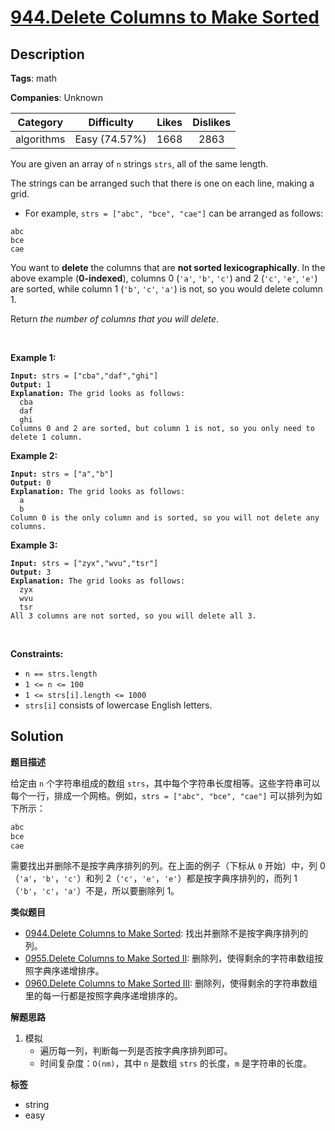 # [944.Delete Columns to Make Sorted](https://leetcode.com/problems/delete-columns-to-make-sorted/description/)

## Description

**Tags**: math

**Companies**: Unknown

|  Category  |  Difficulty   | Likes | Dislikes |
| :--------: | :-----------: | :---: | :------: |
| algorithms | Easy (74.57%) | 1668  |   2863   |

<p>You are given an array of <code>n</code> strings <code>strs</code>, all of the same length.</p>
<p>The strings can be arranged such that there is one on each line, making a grid.</p>
<ul>
  <li>For example, <code>strs = [&quot;abc&quot;, &quot;bce&quot;, &quot;cae&quot;]</code> can be arranged as follows:</li>
</ul>
<pre><code>abc
bce
cae</code></pre>
<p>You want to <strong>delete</strong> the columns that are <strong>not sorted lexicographically</strong>. In the above example (<strong>0-indexed</strong>), columns 0 (<code>&#39;a&#39;</code>, <code>&#39;b&#39;</code>, <code>&#39;c&#39;</code>) and 2 (<code>&#39;c&#39;</code>, <code>&#39;e&#39;</code>, <code>&#39;e&#39;</code>) are sorted, while column 1 (<code>&#39;b&#39;</code>, <code>&#39;c&#39;</code>, <code>&#39;a&#39;</code>) is not, so you would delete column 1.</p>
<p>Return <em>the number of columns that you will delete</em>.</p>
<p>&nbsp;</p>
<p><strong class="example">Example 1:</strong></p>
<pre><code><strong>Input:</strong> strs = [&quot;cba&quot;,&quot;daf&quot;,&quot;ghi&quot;]
<strong>Output:</strong> 1
<strong>Explanation:</strong> The grid looks as follows:
  cba
  daf
  ghi
Columns 0 and 2 are sorted, but column 1 is not, so you only need to delete 1 column.</code></pre>
<p><strong class="example">Example 2:</strong></p>
<pre><code><strong>Input:</strong> strs = [&quot;a&quot;,&quot;b&quot;]
<strong>Output:</strong> 0
<strong>Explanation:</strong> The grid looks as follows:
  a
  b
Column 0 is the only column and is sorted, so you will not delete any columns.</code></pre>
<p><strong class="example">Example 3:</strong></p>
<pre><code><strong>Input:</strong> strs = [&quot;zyx&quot;,&quot;wvu&quot;,&quot;tsr&quot;]
<strong>Output:</strong> 3
<strong>Explanation:</strong> The grid looks as follows:
  zyx
  wvu
  tsr
All 3 columns are not sorted, so you will delete all 3.</code></pre>
<p>&nbsp;</p>
<p><strong>Constraints:</strong></p>
<ul>
  <li><code>n == strs.length</code></li>
  <li><code>1 &lt;= n &lt;= 100</code></li>
  <li><code>1 &lt;= strs[i].length &lt;= 1000</code></li>
  <li><code>strs[i]</code> consists of lowercase English letters.</li>
</ul>

## Solution

**题目描述**

给定由 `n` 个字符串组成的数组 `strs`，其中每个字符串长度相等。这些字符串可以每个一行，排成一个网格。例如，`strs = ["abc", "bce", "cae"]` 可以排列为如下所示：

```txt
abc
bce
cae
```

需要找出并删除不是按字典序排列的列。在上面的例子（下标从 `0` 开始）中，列 0（`'a'`，`'b'`，`'c'`）和列 2（`'c'`，`'e'`，`'e'`）都是按字典序排列的，而列 1（`'b'`，`'c'`，`'a'`）不是，所以要删除列 1。

**类似题目**

- [0944.Delete Columns to Make Sorted](0944.delete-columns-to-make-sorted.md): 找出并删除不是按字典序排列的列。
- [0955.Delete Columns to Make Sorted II](0955.delete-columns-to-make-sorted-ii.md): 删除列，使得剩余的字符串数组按照字典序递增排序。
- [0960.Delete Columns to Make Sorted III](0960.delete-columns-to-make-sorted-iii.md): 删除列，使得剩余的字符串数组里的每一行都是按照字典序递增排序的。

**解题思路**

1. 模拟
   - 遍历每一列，判断每一列是否按字典序排列即可。
   - 时间复杂度：`O(nm)`，其中 `n` 是数组 `strs` 的长度，`m` 是字符串的长度。

**标签**

- string
- easy
